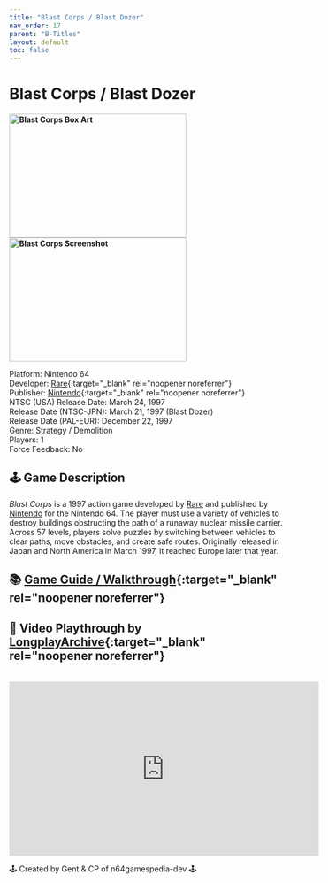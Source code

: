 ```yaml
---
title: "Blast Corps / Blast Dozer"
nav_order: 17
parent: "B-Titles"
layout: default
toc: false
---
```


# Blast Corps / Blast Dozer

<b>
  <img src="https://upload.wikimedia.org/wikipedia/en/8/83/Blast_Corps_Coverart.png" alt="Blast Corps Box Art" style="object-fit:cover;width:320px;height:224px"/>
  <img src="https://images.launchbox-app.com/7023b9e9-824a-4c03-94ba-09d1dad655e7.png" alt="Blast Corps Screenshot" style="object-fit:cover;width:320px;height:224px"/>
</b>

Platform: Nintendo 64  
Developer: [Rare](https://en.wikipedia.org/wiki/Rare_(company)){:target="_blank" rel="noopener noreferrer"}  
Publisher: [Nintendo](https://en.wikipedia.org/wiki/Nintendo){:target="_blank" rel="noopener noreferrer"}  
NTSC (USA) Release Date: March 24, 1997  
Release Date (NTSC-JPN): March 21, 1997 (Blast Dozer)  
Release Date (PAL-EUR): December 22, 1997  
Genre: Strategy / Demolition  
Players: 1  
Force Feedback: No  

## 🕹️ Game Description

*Blast Corps* is a 1997 action game developed by [Rare](https://en.wikipedia.org/wiki/Rare_(company)) and published by [Nintendo](https://en.wikipedia.org/wiki/Nintendo) for the Nintendo 64. The player must use a variety of vehicles to destroy buildings obstructing the path of a runaway nuclear missile carrier. Across 57 levels, players solve puzzles by switching between vehicles to clear paths, move obstacles, and create safe routes. Originally released in Japan and North America in March 1997, it reached Europe later that year.

## 📚 [Game Guide / Walkthrough](https://gamefaqs.gamespot.com/n64/196774-blast-corps/faqs/3154){:target="_blank" rel="noopener noreferrer"}

## 🎥 Video Playthrough by [LongplayArchive](https://www.youtube.com/channel/UCM8XzXipyTsylZ_WsGKmdKQ){:target="_blank" rel="noopener noreferrer"}
<br />
<iframe width="560" height="315" src="https://www.youtube.com/embed/YCHUmTs5S0I" title="Blast Corps – Longplay" frameborder="0" allowfullscreen></iframe>

🕹️ Created by Gent & CP of n64gamespedia-dev 🕹️

<!-- Vault Format: n64gamespedia-dev -->
<!-- Protocol Source: _vault-specs/format-protocol.md -->
